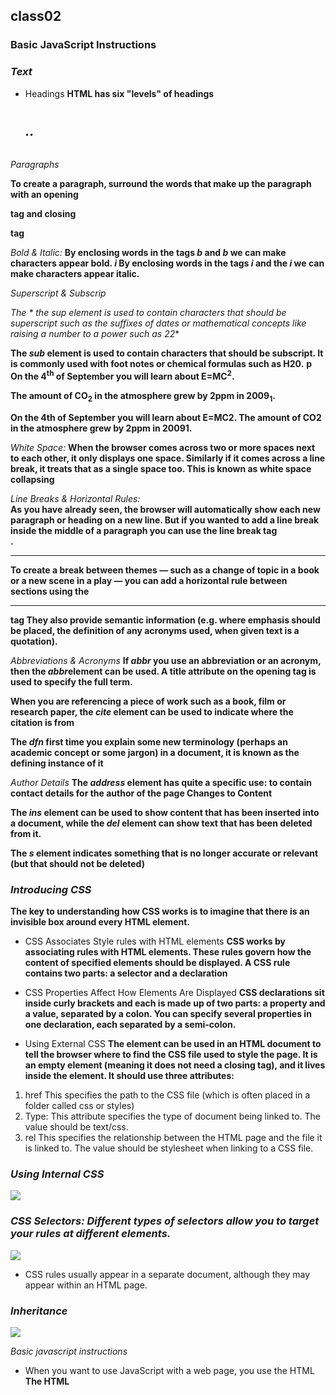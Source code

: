 ## class02
### Basic JavaScript Instructions
### *Text*
* Headings
**HTML has six "levels" of headings**
*<h1> <h2> .. <h6>*

*Paragraphs*

**To create a paragraph, surround  the words that make up the paragraph with an opening *<p>* tag and closing *</p>* tag**

*Bold & Italic:* 
**By enclosing words in the tags *b* and *b* we can make characters appear bold. *i* By enclosing words in the tags *i*  and the *i* we can make characters appear italic.**

*Superscript & Subscrip*

**The * the sup* element is used to contain characters that should be superscript such as the suffixes of dates or mathematical concepts like raising a number to a power such as 22**

**The *sub* element is used to contain characters that should be subscript. It is commonly used with foot notes or chemical formulas such as H20.**
**p On the 4<sup>th</sup> of September you will learn about E=MC<sup>2</sup>.</p><p>The amount of CO<sub>2</sub> in the atmosphere  grew by 2ppm in 2009<sub>1</sub>.</p> On the 4th of September you will learn about E=MC2. The amount of CO2 in the atmosphere grew by 2ppm in 20091.**

*White Space:*
**When the browser comes across two or more spaces next to each other, it only displays one space. Similarly if it comes across a line break, it treats that as a single space too. This is known as white space collapsing**

*Line Breaks & Horizontal Rules:*
**<br />As you have already seen, the browser will automatically show each new paragraph or heading on a new line. But if you wanted to add a line break inside the middle of a paragraph you can use the line break tag <br />.**

*<hr />*
**To create a break between themes — such as a change of topic in a book or a new scene in a play — you can add a horizontal rule between sections using the <hr /> tag They also provide semantic information (e.g. where emphasis should be placed, the definition of any acronyms used, when given text is a quotation).**

*Abbreviations & Acronyms*
**If  *abbr* you use an abbreviation or an acronym, then the *abbr*element can be used. A title attribute on the opening tag is used to specify the full term.**


**When you are referencing a piece of work such as a book, film or research paper, the *cite* element can be used to indicate where the citation is from**


**The *dfn* first time you explain some new terminology (perhaps an academic concept or some jargon) in a document, it is known as the defining instance of it**

*Author Details*
**The *address* element has quite a specific use: to contain contact details for the author of the page Changes to Content**

**The *ins* element can be used to show content that has been inserted into a document, while the *del* element can show text that has been deleted from it.**

**The *s* element indicates something that is no longer accurate or relevant (but that should not be deleted)**

### *Introducing CSS*
**The key to understanding how CSS works is to imagine that there is an invisible box around every HTML element.**
* CSS Associates Style rules with HTML elements
**CSS works by associating rules with HTML elements. These rules govern how the content of specified elements should be displayed. A CSS rule contains two parts: a selector and a declaration**

* CSS Properties Affect How Elements Are Displayed
**CSS declarations sit inside curly brackets and each is made up of two parts: a property and a value, separated by a colon. You can specify several properties in one declaration, each separated by a semi-colon.**

* Using External CSS
**The <link> element can be used in an HTML document to tell the browser where to find the CSS file used to style the page. It is an empty element (meaning it does not need a closing tag), and it lives inside the <head> element. It should use three attributes:**
1. href This specifies the path to the CSS file (which is often placed in a folder called css or styles)
2. Type: This attribute specifies the type of document being linked to. The value should be text/css.
3. rel This specifies the relationship between the HTML page and the file it is linked to. The value should be stylesheet when linking to a CSS file.

### *Using Internal CSS*
![](https://codebridgeplus.com/wp-content/uploads/InternalCSSInternalstylingisdefinedinthe_head_sectionofanHTMLpageusinga_style_element..jpg )

### *CSS Selectors: Different types of selectors allow you to target your rules at different elements.*
![](https://i.pinimg.com/originals/bc/97/96/bc97965579512f8a6d2303934f599c65.png)

* CSS rules usually appear in a separate document, although they may appear within an HTML page.

### *Inheritance*
![](https://i.ytimg.com/vi/aOScN7hzzBQ/maxresdefault.jpg)

*Basic javascript instructions*
- When you want to use JavaScript with a web page, you use the HTML
**The HTML *<script>* element is used in HTML pages to tell the browser to load the JavaScript file (rather like the <link> element can be used to load a CSS file). If you view the source code of the page in the browser, the JavaScript will not have changed the HTML,because the script works with the model of the web page that the browser has created.**
- A script is a series of instructions that a computer can follow one-by-one. Each individual instruction or step is known as a statement. Statements should end with a semicolon.
- JAVASCRIPT IS CASE SENSITIVE
- You should write comments to explain what your code does. They help make your code easier to read and understand. This can help you and others who read your code
  - MULTI-LINE COMM ENTS
  - SINGLE-LINE COMMENTS

**A script will have to temporarily store the bits of information it needs to do its job. It can store this data in *variables*.**

**JavaScript DATA TYPES distinguishes between numbers, strings, and true or false values known as Booleans.**

**Here are six rules you must always follow when giving a variable a name:**
1. The name must begin with a letter, dollar sign ($),or an underscore (_). It must not start with a number. 
2. All variables are case sensitive, so score and Score would be different variable names, but it is bad practice to create two variables that have the same name using different cases. 
3. The name can contain letters, numbers, dollar sign ($), or an underscore (_). Note that you must not use a dash(-) or a period (.) in a variable name. 
4. Use a name that describes the kind of information that the variable stores. For example, fi rstName might be used to store a person's first name, l astNarne for their last name, and age for their age. 
5. You cannot use keywords or reserved words. Keywords are special words that tell the interpreter to do something. For example, var is a keyword used to declare a variable. Reserved words are ones that may be used in a future version of JavaScript. ONLINE EXTRA View a full list of keywords and reserved words in JavaScript. 
6. If your variable name is made up of more than one word, use a capital letter for the first letter of every word after the first word. For example, f i rstName rather than fi rstnarne (this is referred to as camel case). You can also use an underscore between each word (you cannot use a dash).

#### example of JS code
![JS example](https://www.markdubois.info/weblog/wp-content/uploads/2013/01/Example2js.png)

### *Arrays*
* Arrays are special types of variables that store more than one piece of related information. 
* JavaScript distinguishes between numbers (0-9), strings (text), and Boolean values (true or false). 
* Expressions evaluate into a single value. 
* Expressions rely on operators to calculate a value.

**ARITHMETI C OPERATORS JavaScript contains the following mathematical operators, which you can use with numbers. You may remember some from math class.**
* STRING OPERATOR There is just one string operator: the+ symbol. It is used to join the strings on either side of it.
![Operators](https://www.flowerbrackets.com/wp-content/uploads/2017/04/operators-in-java.jpg)

### *Decisions & loops*
# 1- Comparison and Logical operators
**You can evaluate a situation by comparing one value in the script to what you expect it might be. The result wil be a boolean: true or false.**
* *> greater than: Returns true if the left operand is greater than the right operand.*

* *>= greater than or equal to:Returns true if the left operand is greater than or equal to the right operand.*

* *< less than:Returns true if the left operand is less than the right operand.*

* *<= less than or equal to:Returns true if the left operand is less than or equal to the right operand.	*

**Keep in mind that you must use "==", not "=", when testing if two primitive values are equal.**

* equal to (==) :Returns true if the operands are equal.
* not equal to (!=)  : Returns true if the operands are not equal.
* Strict equal (===) :Returns true if the operands are equal and of the same type.
* Strict not equal (!==) :Returns true if the operands are of the same type but not equal, or are of different type.

### - Logical operators
**Logical operators allow you to compare the results of more than one comparison operator.**

* Logical AND (&&)	
  - expr1 && expr2	
  - Returns expr1 if it can be converted to false; otherwise, returns expr2. Thus, when used with Boolean values, && returns true if both operands are true; otherwise, returns false.

* Logical OR (|  |)	
  - expr1 |  | expr2	
  - Returns expr1 if it can be converted to true; otherwise, returns expr2. Thus, when used with Boolean values, || returns true if either operand is true; if both are false, returns false.
* Logical NOT (!)	
  - !expr	
  - Returns false if its single operand that can be converted to true; otherwise, returns true.

  **The following code shows examples of the && (logical AND) operator:**
  
  *var a1 =  true && true;     // t && t returns true*
  *var a2 =  true && false;    // t && f returns false*
  *var a3 = false && true;     // f && t returns false*
  *var a4 = false && (3 == 4); // f && f returns false*
  *var a5 = 'Cat' && 'Dog';    // t && t returns Dog*
  *var a6 = false && 'Cat';    // f && t returns false*
  *var a7 = 'Cat' && false;    // t && f returns false*

## 2- LOOPS
**Loops are used in JavaScript to perform repeated tasks based on a condition. Conditions typically return true or false when analysed. A loop will continue running until the defined condition returns false.**

**The three most common types of loops are:**
### 1- For
**If you need to run code a speciific number of times , use a for loop.in a for loop , the condition is usually a counter which is used to tell how many times the loop should run**
*INITIALIZATION , CONDITION, UPDATE*

![for loop explain:](https://simplesnippets.tech/wp-content/uploads/2018/10/javascript-for-loop-flow-chart-diagram.jpg)

### 2- while
**If you do not know how many times the code should run , you can use a while loop. Here the condition can be something other than counter, and the code will continue to loop foras long as the condition is true**
*using while loops*
![while loop explain](https://cf.ppt-online.org/files1/slide/f/fqUhbIKJBalrm6FYzyjCWpQE4ATOSu1GgHZcv5XN7D/slide-8.jpg)

### 3- do while
**The do...while loop is very similar to the while loop, but hasone key difference: itwill always run the statements inside the curly braces at least once, even if the condition evaluates to false.**

![do while loop explain](https://media.geeksforgeeks.org/wp-content/uploads/20191118154342/do-while-Loop-GeeksforGeeks2.jpg)

[Learn more about loops](https://www.w3schools.com/js/js_loop_for.asp)

### *If statements:*
![](https://media.geeksforgeeks.org/wp-content/uploads/20191118171408/If-statement-GeeksforGeeks1.jpg)  

